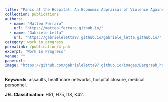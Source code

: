```yaml
---
title: "Panic at the Hospital: An Economic Appraisal of Violence Against Italian Healthcare Workers."
collection: publications
authors:
  - name: "Matteo Ferraro"
    url: "https://matteo-ferraro.github.io/"
  - name: "Gabriele Letta"
    url: "https://gabrieleletta97.github.io/gabriele_letta.github.io/"
category: work_in_progress
permalink: /publication/4-pah
excerpt: 'Work In Progress'
venue: ""
paperurl:
image: "https://github.com/gabrieleletta97.github.io/images/Bargraph_hosp.png"
---
```




**Keywords**: assaults, healthcare networks, hospital closure, medical personnel.

**JEL Classification**: H51, H75, I18, K42.

